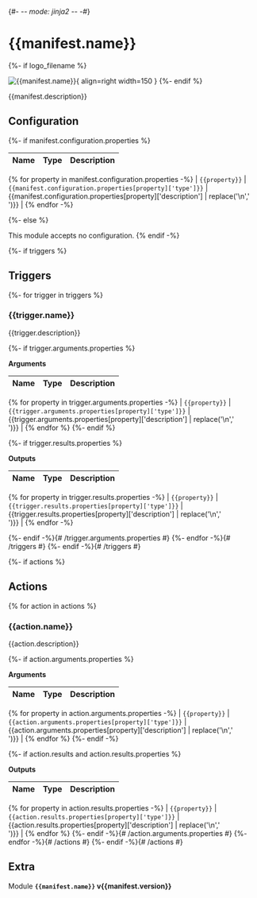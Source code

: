 {#- -*- mode: jinja2 -*- -#}
# {{manifest.name}}

{%- if logo_filename %}

![{{manifest.name}}](/assets/playbooks/library/{{logo_filename}}){ align=right width=150 }
{%- endif %}

{{manifest.description}}

## Configuration

{%- if manifest.configuration.properties %}

| Name      |  Type   |  Description  |
| --------- | ------- | --------------------------- |
{% for property in manifest.configuration.properties -%}
| `{{property}}` | `{{manifest.configuration.properties[property]['type']}}` | {{manifest.configuration.properties[property]['description'] | replace('\n','<br/>')}} |
{% endfor -%}

{%- else %}

This module accepts no configuration.
{% endif -%}

{%- if triggers %}
## Triggers

{%- for trigger in triggers %}

### {{trigger.name}}

{{trigger.description}}

{%- if trigger.arguments.properties %}

**Arguments**

| Name      |  Type   |  Description  |
| --------- | ------- | --------------------------- |
{% for property in trigger.arguments.properties -%}
| `{{property}}` | `{{trigger.arguments.properties[property]['type']}}` | {{trigger.arguments.properties[property]['description'] | replace('\n','<br/>')}} |
{% endfor %}
{%- endif %}

{%- if trigger.results.properties %}

**Outputs**

| Name      |  Type   |  Description  |
| --------- | ------- | --------------------------- |
{% for property in trigger.results.properties -%}
| `{{property}}` | `{{trigger.results.properties[property]['type']}}` | {{trigger.results.properties[property]['description'] | replace('\n','<br/>')}} |
{% endfor -%}

{%- endif -%}{# /trigger.arguments.properties #}
{%- endfor -%}{# /triggers #}
{%- endif -%}{# /triggers #}

{%- if actions %}
## Actions
{% for action in actions %}
### {{action.name}}

{{action.description}}

{%- if action.arguments.properties %}

**Arguments**

| Name      |  Type   |  Description  |
| --------- | ------- | --------------------------- |
{% for property in action.arguments.properties -%}
| `{{property}}` | `{{action.arguments.properties[property]['type']}}` | {{action.arguments.properties[property]['description'] | replace('\n','<br/>')}} |
{% endfor %}
{%- endif -%}

{%- if action.results and action.results.properties %}

**Outputs**

| Name      |  Type   |  Description  |
| --------- | ------- | --------------------------- |
{% for property in action.results.properties -%}
| `{{property}}` | `{{action.results.properties[property]['type']}}` | {{action.results.properties[property]['description'] | replace('\n','<br/>')}} |
{% endfor %}
{%- endif -%}{# /action.arguments.properties #}
{%- endfor -%}{# /actions #}
{%- endif -%}{# /actions #}

## Extra

Module **`{{manifest.name}}` v{{manifest.version}}**
